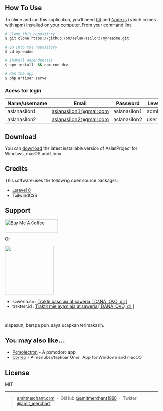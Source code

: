 ## How To Use

To clone and run this application, you'll need [Git](https://git-scm.com) and [Node.js](https://nodejs.org/en/download/) (which comes with [npm](http://npmjs.com)) installed on your computer. From your command line:

```bash
# Clone this repository
$ git clone https://github.com/aslan-asilon3/myreadme.git

# Go into the repository
$ cd myreadme

# Install dependencies
$ npm install  && npm run dev

# Run the app
$ php artisan serve
```

### Acess for login

| Name/username  | Email                   | Password     | Level
| -------------- | ----------------------- | ------------ | -----
| aslanasilon1   | aslanasilon1@gmail.com  | aslanasilon1 | admin
| aslanasilon2   | aslanasilon2@gmail.com  | aslanasilon2 | user|


## Download

You can [download](https://github.com/aslan-asilon3/myreadme.git) the latest installable version of AslanProject for Windows, macOS and Linux.

## Credits

This software uses the following open source packages:

- [Laravel 8 ](http://laravel.com/)
- [TailwindCSS](https://tailwindcss.com/)


## Support

<a href="buymeacoffee.com/?via=aslanasilon" target="_blank"><img src="https://www.buymeacoffee.com/assets/img/custom_images/purple_img.png" alt="Buy Me A Coffee" style="height: 41px !important;width: 174px !important;box-shadow: 0px 3px 2px 0px rgba(190, 190, 190, 0.5) !important;-webkit-box-shadow: 0px 3px 2px 0px rgba(190, 190, 190, 0.5) !important;" ></a>

<p>Or</p> 

<a href="https://www.patreon.com/aslanasilon3">
	<img src="https://c5.patreon.com/external/logo/become_a_patron_button@2x.png" width="160">
</a>

- saweria.co : [ Traktir baso aja at saweria [ DANA, OVO, dll ] ](https://saweria.co/aslanasilon3)
- trakterr.id : [ Traktir mie ayam aja at saweria [ DANA, OVO, dll ] ](https://trakteer.id/sulaslan-setiawan3-kjb07)

<br>

siapapun, berapa pun, saya ucapkan terimakasih.

## You may also like...

- [Pomolectron](https://github.com/amitmerchant1990/pomolectron) - A pomodoro app
- [Correo](https://github.com/amitmerchant1990/correo) - A menubar/taskbar Gmail App for Windows and macOS

## License

MIT

---

> [amitmerchant.com](https://www.amitmerchant.com) &nbsp;&middot;&nbsp;
> GitHub [@amitmerchant1990](https://github.com/amitmerchant1990) &nbsp;&middot;&nbsp;
> Twitter [@amit_merchant](https://twitter.com/amit_merchant)

